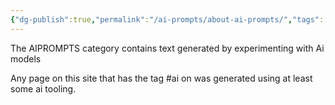 ```yaml
---
{"dg-publish":true,"permalink":"/ai-prompts/about-ai-prompts/","tags":["public","ai"],"noteIcon":"1","created":"2024-08-03T14:53:08.089+02:00","updated":"2023-03-14T15:49:17.000+01:00"}
---
```



The AIPROMPTS category contains text generated by experimenting with Ai models

Any page on this site that has the tag #ai on was generated using at least some ai tooling.